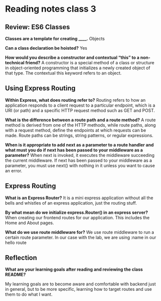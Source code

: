 # Reading notes class 3

## Review: ES6 Classes

**Classes are a template for creating ____.**
Objects

**Can a class declaration be hoisted?**
Yes

**How would you describe a constructor and contextual “this” to a non-technical friend?**
A constructor is a special method of a class or structure in object-oriented programming that initializes a newly created object of that type. The contextual this keyword refers to an object.

## Using Express Routing

**Within Express, what does routing refer to?**
Routing refers to how an application responds to a client request to a particular endpoint, which is a URI (or path) and a specific HTTP request method such as GET and POST.

**What is the difference between a route path and a route method?**
A route method is derived from one of the HTTP methods, while route paths, along with a request method, define the endpoints at which requests can be made. Route paths can be strings, string patterns, or regular expressions.

**When is it appropriate to add next as a parameter to a route handler and what must you do if next has been passed to your middleware as a parameter?**
When next is invoked, it executes the middleware succeeding the current middleware. If next has been passed to your middleware as a parameter, you must use next() with nothing in it unless you want to cause an error.

## Express Routing

**What is an Express Router?**
It is a mini express application without all the bells and whistles of an express application, just the routing stuff.

**By what mean do we initialize express.Router() in an express server?**
When creating our frontend routes for our application. This includes the Home and About pages.

**What do we use route middleware for?**
We use route middleware to run a certain route parameter. In our case with the lab, we are using :name in our hello route

## Reflection

**What are your learning goals after reading and reviewing the class README?**

My learning goals are to become aware and comfortable with backend just in general, but to be more specific, learning how to target routes and use them to do what I want.
